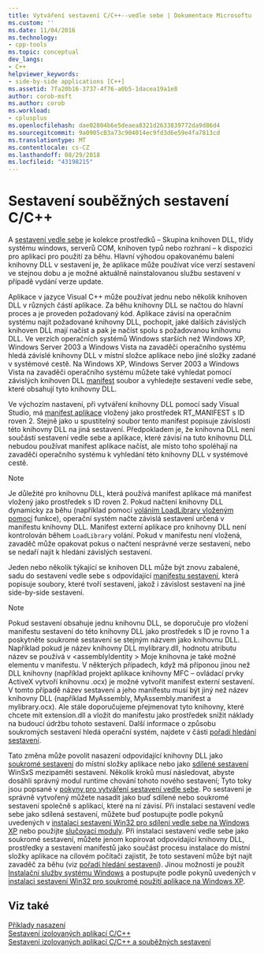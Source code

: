 ```yaml
---
title: Vytváření sestavení C/C++--vedle sebe | Dokumentace Microsoftu
ms.custom: ''
ms.date: 11/04/2016
ms.technology:
- cpp-tools
ms.topic: conceptual
dev_langs:
- C++
helpviewer_keywords:
- side-by-side applications [C++]
ms.assetid: 7fa20b16-3737-4f76-a0b5-1dacea19a1e8
author: corob-msft
ms.author: corob
ms.workload:
- cplusplus
ms.openlocfilehash: dae02804b6e5deaea8321d2633839772da9d86d4
ms.sourcegitcommit: 9a0905c03a73c904014ec9fd3d6e59e4fa7813cd
ms.translationtype: MT
ms.contentlocale: cs-CZ
ms.lasthandoff: 08/29/2018
ms.locfileid: "43198215"
---
```

# <a name="building-cc-side-by-side-assemblies"></a>Sestavení souběžných sestavení C/C++
A [sestavení vedle sebe](/windows/desktop/SbsCs/about-side-by-side-assemblies-) je kolekce prostředků – Skupina knihoven DLL, třídy systému windows, serverů COM, knihoven typů nebo rozhraní – k dispozici pro aplikaci pro použití za běhu. Hlavní výhodou opakovanému balení knihovny DLL v sestavení je, že aplikace může používat více verzí sestavení ve stejnou dobu a je možné aktuálně nainstalovanou službu sestavení v případě vydání verze update.  
  
 Aplikace v jazyce Visual C++ může používat jednu nebo několik knihoven DLL v různých částí aplikace. Za běhu knihovny DLL se načtou do hlavní proces a je proveden požadovaný kód. Aplikace závisí na operačním systému najít požadované knihovny DLL, pochopit, jaké dalších závislých knihoven DLL mají načíst a pak je načíst spolu s požadovanou knihovnu DLL. Ve verzích operačních systémů Windows starších než Windows XP, Windows Server 2003 a Windows Vista na zavaděči operačního systému hledá závislé knihovny DLL v místní složce aplikace nebo jiné složky zadané v systémové cestě. Na Windows XP, Windows Server 2003 a Windows Vista na zavaděči operačního systému můžete také vyhledat pomocí závislých knihoven DLL [manifest](https://msdn.microsoft.com/library/windows/desktop/aa375365) soubor a vyhledejte sestavení vedle sebe, které obsahují tyto knihovny DLL.  
  
 Ve výchozím nastavení, při vytváření knihovny DLL pomocí sady Visual Studio, má [manifest aplikace](/windows/desktop/SbsCs/application-manifests) vložený jako prostředek RT_MANIFEST s ID roven 2. Stejně jako u spustitelný soubor tento manifest popisuje závislosti této knihovny DLL na jiná sestavení. Předpokladem je, že knihovna DLL není součástí sestavení vedle sebe a aplikace, které závisí na tuto knihovnu DLL nebudou používat manifest aplikace načíst, ale místo toho spoléhají na zavaděči operačního systému k vyhledání této knihovny DLL v systémové cestě.  
  
> [!NOTE]
>  Je důležité pro knihovnu DLL, která používá manifest aplikace má manifest vložený jako prostředek s ID roven 2. Pokud načtení knihovny DLL dynamicky za běhu (například pomocí [voláním LoadLibrary vloženým pomocí](https://msdn.microsoft.com/library/windows/desktop/ms684175) funkce), operační systém načte závislá sestavení určená v manifestu knihovny DLL. Manifest externí aplikace pro knihovny DLL není kontrolován během `LoadLibrary` volání. Pokud v manifestu není vložená, zavaděč může opakovat pokus o načtení nesprávné verze sestavení, nebo se nedaří najít k hledání závislých sestavení.  
  
 Jeden nebo několik týkající se knihoven DLL může být znovu zabalené, sadu do sestavení vedle sebe s odpovídající [manifestu sestavení](/windows/desktop/SbsCs/assembly-manifests), která popisuje soubory, které tvoří sestavení, jakož i závislost sestavení na jiné side-by-side sestavení.  
  
> [!NOTE]
>  Pokud sestavení obsahuje jednu knihovnu DLL, se doporučuje pro vložení manifestu sestavení do této knihovny DLL jako prostředek s ID je rovno 1 a poskytněte soukromé sestavení se stejným názvem jako knihovnu DLL. Například pokud je název knihovny DLL mylibrary.dll, hodnotu atributu název se používá v \<assemblyIdentity > Moje knihovna je také možné elementu v manifestu. V některých případech, když má příponou jinou než DLL knihovny (například projekt aplikace knihovny MFC – ovládací prvky ActiveX vytvoří knihovnu .ocx) je možné vytvořit manifest externí sestavení. V tomto případě název sestavení a jeho manifestu musí být jiný než název knihovny DLL (například MyAssembly, MyAssembly.manifest a mylibrary.ocx). Ale stále doporučujeme přejmenovat tyto knihovny, které chcete mít extension.dll a vložit do manifestu jako prostředek snížit náklady na budoucí údržbu tohoto sestavení. Další informace o způsobu soukromých sestavení hledá operační systém, najdete v části [pořadí hledání sestavení](/windows/desktop/SbsCs/assembly-searching-sequence).  
  
 Tato změna může povolit nasazení odpovídající knihovny DLL jako [soukromé sestavení](/windows/desktop/Msi/private-assemblies) do místní složky aplikace nebo jako [sdílené sestavení](/windows/desktop/Msi/shared-assemblies) WinSxS mezipaměti sestavení. Několik kroků musí následovat, abyste dosáhli správný modul runtime chování tohoto nového sestavení; Tyto toky jsou popsané v [pokyny pro vytváření sestavení vedle sebe](/windows/desktop/SbsCs/guidelines-for-creating-side-by-side-assemblies). Po sestavení je správně vytvořený můžete nasadit jako buď sdílené nebo soukromé sestavení společně s aplikací, které na ní závisí. Při instalaci sestavení vedle sebe jako sdílená sestavení, můžete buď postupujte podle pokynů uvedených v [instalaci sestavení Win32 pro sdílení vedle sebe na Windows XP](/windows/desktop/Msi/installing-win32-assemblies-for-side-by-side-sharing-on-windows-xp) nebo použijte [slučovací moduly](https://msdn.microsoft.com/library/windows/desktop/aa369820). Při instalaci sestavení vedle sebe jako soukromé sestavení, můžete jenom kopírovat odpovídající knihovny DLL, prostředky a sestavení manifestů jako součást procesu instalace do místní složky aplikace na cílovém počítači zajistit, že toto sestavení může být najít zavaděč za běhu (viz [pořadí hledání sestavení](/windows/desktop/SbsCs/assembly-searching-sequence)). Jinou možností je použít [Instalační služby systému Windows](/windows/desktop/Msi/windows-installer-portal) a postupujte podle pokynů uvedených v [instalaci sestavení Win32 pro soukromé použití aplikace na Windows XP](/windows/desktop/Msi/installing-win32-assemblies-for-the-private-use-of-an-application-on-windows-xp).  
  
## <a name="see-also"></a>Viz také  
 [Příklady nasazení](../ide/deployment-examples.md)   
 [Sestavení izolovaných aplikací C/C++](../build/building-c-cpp-isolated-applications.md)   
 [Sestavení izolovaných aplikací C/C++ a souběžných sestavení](../build/building-c-cpp-isolated-applications-and-side-by-side-assemblies.md)